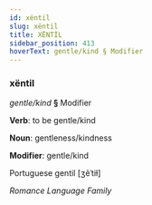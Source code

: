 ```yaml
---
id: xëntil
slug: xëntil
title: XËNTİL
sidebar_position: 413
hoverText: gentle/kind § Modifier
---
```


### xëntil

*gentle/kind* **§** Modifier

**Verb**: to be gentle/kind

**Noun**: gentleness/kindness

**Modifier**: gentle/kind

Portuguese gentil [ʒẽˈtiɫ]

*Romance Language Family*